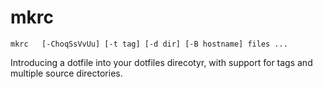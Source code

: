 # mkrc
`mkrc   [-ChoqSsVvUu] [-t tag] [-d dir] [-B hostname] files ...`

Introducing a dotfile into your dotfiles direcotyr, with support for tags and multiple source directories.
